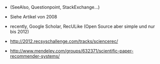 * (SeeAlso, Questionpoint, StackExchange...)

* Siehe Artikel von 2008

* recently, Google Scholar, 
  RecULike (Open Source aber simple und nur bis 2012)

* http://2012.recsyschallenge.com/tracks/sciencerec/

* http://www.mendeley.com/groups/632371/scientific-paper-recommender-systems/
